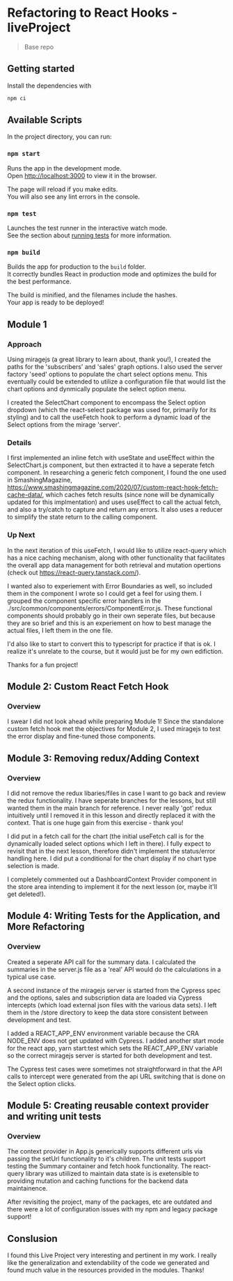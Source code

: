 # Refactoring to React Hooks - liveProject
> Base repo

## Getting started

Install the dependencies with

```bash
npm ci
```

## Available Scripts

In the project directory, you can run:

### `npm start`

Runs the app in the development mode.<br />
Open [http://localhost:3000](http://localhost:3000) to view it in the browser.

The page will reload if you make edits.<br />
You will also see any lint errors in the console.

### `npm test`

Launches the test runner in the interactive watch mode.<br />
See the section about [running tests](https://facebook.github.io/create-react-app/docs/running-tests) for more information.

### `npm build`

Builds the app for production to the `build` folder.<br />
It correctly bundles React in production mode and optimizes the build for the best performance.

The build is minified, and the filenames include the hashes.<br />
Your app is ready to be deployed!

## Module 1
### Approach

Using miragejs (a great library to learn about, thank you!), I created the paths for the 'subscribers' and 'sales' graph options. I also used the server factory 'seed' options to populate the chart select options menu. This eventually could be extended to utilize a configuration file that would list the chart options and dynmically populate the select option menu.

I created the SelectChart component to encompass the Select option dropdown (which the react-select package was used for, primarily for its styling) and to call the useFetch hook to perform a dynamic load of the Select options from the mirage 'server'. 
### Details

I first implemented an inline fetch with useState and useEffect within the SelectChart.js component, but then extracted it to have a seperate fetch component. In researching a generic fetch component, I found the one used in SmashingMagazine, https://www.smashingmagazine.com/2020/07/custom-react-hook-fetch-cache-data/, which caches fetch results (since none will be dynamically updated for this implmentation) and uses useEffect to call the actual fetch, and also a try/catch to capture and return any errors. It also uses a reducer to simplify the state return to the calling component.
### Up Next

In the next iteration of this useFetch, I would like to utilize react-query which has a nice caching mechanism, along with other functionality that facilitates the overall app data management for both retrieval and mutation opertions (check out https://react-query.tanstack.com/).

I wanted also to experiement with Error Boundaries as well, so included them in the component I wrote so I could get a feel for using them. I grouped the component specific error handlers in the ./src/common/components/errors/ComponentError.js. These functional components should probably go in their own seperate files, but because they are so brief and this is an experiement on how to best manage the actual files, I left them in the one file.

I'd also like to start to convert this to typescript for practice if that is ok. I realize it's unrelate to the course, but it would just be for my own edifiction.

Thanks for a fun project!


## Module 2: Custom React Fetch Hook

### Overview
I swear I did not look ahead while preparing Module 1! Since the standalone custom fetch hook met the objectives for Module 2, I used miragejs to test the error display and fine-tuned those components.


## Module 3: Removing redux/Adding Context

### Overview
I did not remove the redux libaries/files in case I want to go back and review the redux functionality. I have seperate branches for the lessons, but still wanted them in the main branch for reference. I never really 'got' redux intuitively until I removed it in this lesson and directly replaced it with the context. That is one huge gain from this exercise - thank you!

I did put in a fetch call for the chart (the initial useFetch call is for the dynamically loaded select options which I left in there). I fully expect to revisit that in the next lesson, therefore didn't implement the status/error handling here. I did put a conditional for the chart display if no chart type selection is made.

I completely commented out a DashboardContext Provider component in the store area intending to implement it for the next lesson (or, maybe it'll get deleted!).

## Module 4: Writing Tests for the Application, and More Refactoring

### Overview
Created a seperate API call for the summary data. I calculated the summaries in the server.js file as a 'real' API would do the calculations in a typical use case.

A second instance of the miragejs server is started from the Cypress spec and the options, sales and subscription data are loaded via Cypress intercepts (which load external json files with the various data sets). I left them in the /store directory to keep the data store consistent between development and test.

I added a REACT_APP_ENV environment variable because the CRA NODE_ENV does not get updated with Cypress. I added another start mode for the react app, yarn start:test which sets the REACT_APP_ENV variable so the correct miragejs server is started for both development and test.

The Cypress test cases were sometimes not straightforward in that the API calls to intercept were generated from the api URL switching that is done on the Select option clicks.

## Module 5: Creating reusable context provider and writing unit tests

### Overview
The context provider in App.js generically supports different urls via passing the
setUrl functionality to it's children. The unit tests support testing the Summary container and fetch hook functionality. The react-query library was utiilized to maintain data state is is exetensible to providing mutation and caching functions for the backend data maintainence.

After revisiting the project, many of the packages, etc are outdated and there were a lot of configuration issues with my npm and legacy package support! 

## Conslusion
I found this Live Project very interesting and pertinent in my work. I really like the generalization and extendability of the code we generated and found much value in the resources provided in the modules. Thanks!
